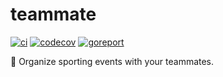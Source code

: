 # teammate

[![ci](https://github.com/logan-connolly/teammate/actions/workflows/go.yaml/badge.svg)](https://github.com/logan-connolly/teammate/actions)
[![codecov](https://codecov.io/gh/logan-connolly/teammate/branch/master/graph/badge.svg?token=53R9ETDH55)](https://codecov.io/gh/logan-connolly/teammate)
[![goreport](https://goreportcard.com/badge/github.com/logan-connolly/teammate)](https://goreportcard.com/report/github.com/logan-connolly/teammate)

🏅 Organize sporting events with your teammates.
